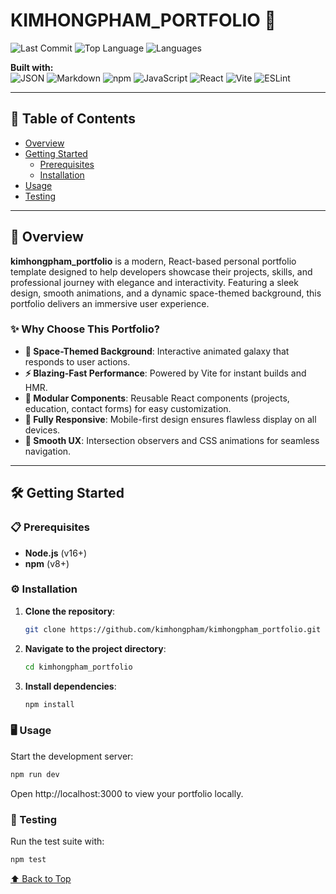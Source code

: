 # KIMHONGPHAM_PORTFOLIO 🌟  

![Last Commit](https://img.shields.io/github/last-commit/kimhongpham/kimhongpham_portfolio) ![Top Language](https://img.shields.io/github/languages/top/kimhongpham/kimhongpham_portfolio) ![Languages](https://img.shields.io/github/languages/count/kimhongpham/kimhongpham_portfolio)  

**Built with:**  
![JSON](https://img.shields.io/badge/-JSON-000?logo=json) ![Markdown](https://img.shields.io/badge/-Markdown-000?logo=markdown) ![npm](https://img.shields.io/badge/-npm-000?logo=npm) ![JavaScript](https://img.shields.io/badge/-JavaScript-000?logo=javascript) ![React](https://img.shields.io/badge/-React-000?logo=react) ![Vite](https://img.shields.io/badge/-Vite-000?logo=vite) ![ESLint](https://img.shields.io/badge/-ESLint-000?logo=eslint)  

---

## 📌 Table of Contents  
- [Overview](#-overview)  
- [Getting Started](#-getting-started)  
  - [Prerequisites](#-prerequisites)  
  - [Installation](#-installation)  
- [Usage](#-usage)  
- [Testing](#-testing)  

---

## 🚀 Overview  
**kimhongpham_portfolio** is a modern, React-based personal portfolio template designed to help developers showcase their projects, skills, and professional journey with elegance and interactivity. Featuring a sleek design, smooth animations, and a dynamic space-themed background, this portfolio delivers an immersive user experience.  

### ✨ Why Choose This Portfolio?  
- **🌌 Space-Themed Background**: Interactive animated galaxy that responds to user actions.  
- **⚡ Blazing-Fast Performance**: Powered by Vite for instant builds and HMR.  
- **🧩 Modular Components**: Reusable React components (projects, education, contact forms) for easy customization.  
- **📱 Fully Responsive**: Mobile-first design ensures flawless display on all devices.  
- **🎯 Smooth UX**: Intersection observers and CSS animations for seamless navigation.  

---

## 🛠️ Getting Started  

### 📋 Prerequisites  
- **Node.js** (v16+)  
- **npm** (v8+)  

### ⚙️ Installation  
1. **Clone the repository**:  
   ```bash
   git clone https://github.com/kimhongpham/kimhongpham_portfolio.git
   ```
2. **Navigate to the project directory**:
   ```bash
   cd kimhongpham_portfolio
   ```
3. **Install dependencies**:
   ```bash
   npm install
   ```
### 🖥️ Usage
Start the development server:
  ```bash
  npm run dev
  ```
Open http://localhost:3000 to view your portfolio locally.
### 🧪 Testing
Run the test suite with:
  ```bash
  npm test
  ```
[⬆️ Back to Top](#-table-of-contents)